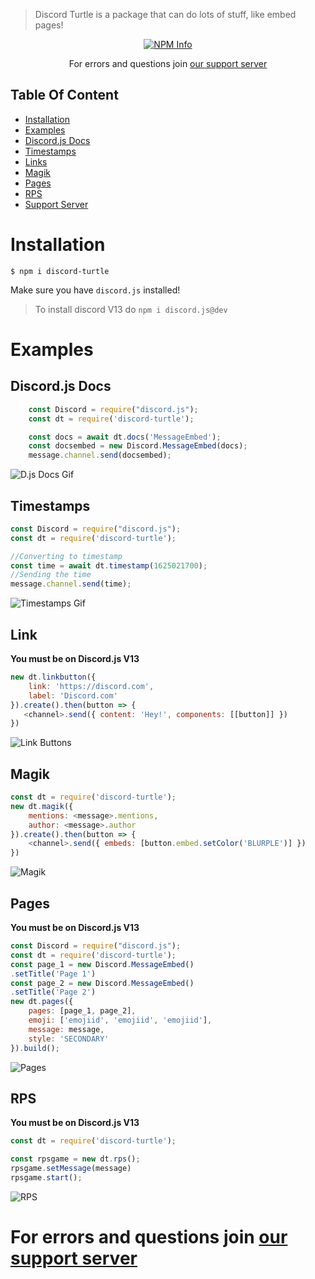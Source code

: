 > Discord Turtle is a package that can do lots of stuff, like embed pages!
<div align="center">
  <p>
    <a href="https://nodei.co/npm/discord-turtle
/"><img src="https://nodei.co/npm/discord-turtle.png?downloads=true&stars=true" alt="NPM Info" /></a>
  </p>
</div>

<div align="center">
 <p>For errors and questions join <a href="https://discord.gg/5Wutrs8s4s">our support server</a></p>
</div>

## Table Of Content

- [Installation](#installation)
- [Examples](#examples)
- [Discord.js Docs](#discordjs-docs)
- [Timestamps](#Timestamps)
- [Links](#link)
- [Magik](#magik)
- [Pages](#pages)
- [RPS](#rps)
- [Support Server](https://discord.gg/5Wutrs8s4s)

# Installation
```
$ npm i discord-turtle
```
Make sure you have `discord.js` installed!

> To install discord V13 do `npm i discord.js@dev`

# Examples
## Discord.js Docs
```js
    const Discord = require("discord.js");
    const dt = require('discord-turtle');

    const docs = await dt.docs('MessageEmbed');
    const docsembed = new Discord.MessageEmbed(docs);
    message.channel.send(docsembed);
```
![D.js Docs Gif](https://cdn.tixte.com/uploads/turtlepaw.is-from.space/kqabjya4e9a.gif)

## Timestamps
```js
const Discord = require("discord.js");
const dt = require('discord-turtle');

//Converting to timestamp
const time = await dt.timestamp(1625021700);
//Sending the time
message.channel.send(time);
```
![Timestamps Gif](https://cdn.tixte.com/uploads/turtlepaw.is-from.space/kqiw9knk59a.gif)
## Link
__You must be on Discord.js V13__
```js
new dt.linkbutton({
    link: 'https://discord.com',
    label: 'Discord.com'
}).create().then(button => {
   <channel>.send({ content: 'Hey!', components: [[button]] })
})
```
![Link Buttons](https://cdn.tixte.com/uploads/turtlepaw.is-from.space/kr5kr47b99a.png)
## Magik
```js
const dt = require('discord-turtle');
new dt.magik({
    mentions: <message>.mentions,
    author: <message>.author
}).create().then(button => {
    <channel>.send({ embeds: [button.embed.setColor('BLURPLE')] })
})
```
![Magik](https://cdn.tixte.com/uploads/turtlepaw.is-from.space/kr5kse1vx9a.png)
## Pages
__You must be on Discord.js V13__
```js
const Discord = require("discord.js");
const dt = require('discord-turtle');
const page_1 = new Discord.MessageEmbed()
.setTitle('Page 1')
const page_2 = new Discord.MessageEmbed()
.setTitle('Page 2')
new dt.pages({
    pages: [page_1, page_2],
    emoji: ['emojiid', 'emojiid', 'emojiid'],
    message: message,
    style: 'SECONDARY'
}).build();
```
![Pages](https://cdn.tixte.com/uploads/turtlepaw.is-from.space/kr5kkhrz19a.gif)
## RPS
__You must be on Discord.js V13__
```js
const dt = require('discord-turtle');

const rpsgame = new dt.rps();
rpsgame.setMessage(message)
rpsgame.start();
```
![RPS](https://cdn.tixte.com/uploads/turtlepaw.is-from.space/krcqn39yr9a.gif)
# **For errors and questions join [our support server](https://discord.gg/5Wutrs8s4s)**